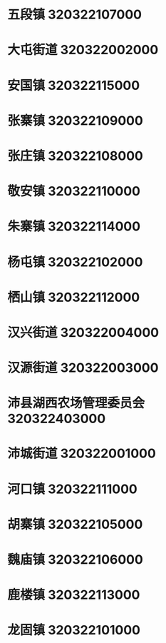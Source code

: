 # 五段镇 320322107000
# 大屯街道 320322002000
# 安国镇 320322115000
# 张寨镇 320322109000
# 张庄镇 320322108000
# 敬安镇 320322110000
# 朱寨镇 320322114000
# 杨屯镇 320322102000
# 栖山镇 320322112000
# 汉兴街道 320322004000
# 汉源街道 320322003000
# 沛县湖西农场管理委员会 320322403000
# 沛城街道 320322001000
# 河口镇 320322111000
# 胡寨镇 320322105000
# 魏庙镇 320322106000
# 鹿楼镇 320322113000
# 龙固镇 320322101000
